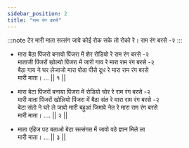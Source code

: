 ```yaml
---
sidebar_position: 2
title: "राम रंग बरसे"
---
```


:::note टेर
मारी माता सत्संग जावे कोई रोक सके तो रोको रे। राम रंग बरसे -२
:::

- मारा बैठा पिंजरो बनायो पिंजरा में शेर रोडियो रे राम रंग बरसे -२ <br/>
  माताजी पिंजरों खोल्यो पिंजरा में जारी गाय रे मारा राम रंग बरसे -२ <br/>
  बैठा गाय ने घर लेजाजो मारा पोता पीसे दूध रे मारा राम रंग बरसे <br/>
  मारी माता। … || १ ||

- मारा बेटा पिंजरों बनाया पिंजरा में रोडियो चोर रे राम रंग बरसे -२ <br/>
  मारी माता पिंजरों खोलियो पिंजरा में बैठा संत रे मारा राम रंग बरसे -२ <br/>
  बेटा संतो ने घरे ले जावो मारी बहुआं जिमावे नेत रे मारा राम रंग बरसे <br/>
  मारी माता। …. || २ ||

- माता एहिज पट बताओ बेटा सत्संगत में जावो वठे ज्ञान मिले ला <br/>
  मारी माता। … || ३ ||
